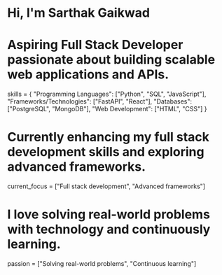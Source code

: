 # Hi, I'm Sarthak Gaikwad
# Aspiring Full Stack Developer passionate about building scalable web applications and APIs.

skills = {
    "Programming Languages": ["Python", "SQL", "JavaScript"],
    "Frameworks/Technologies": ["FastAPI", "React"],
    "Databases": ["PostgreSQL", "MongoDB"],
    "Web Development": ["HTML", "CSS"]
}

# Currently enhancing my full stack development skills and exploring advanced frameworks.
current_focus = ["Full stack development", "Advanced frameworks"]

# I love solving real-world problems with technology and continuously learning.
passion = ["Solving real-world problems", "Continuous learning"]

